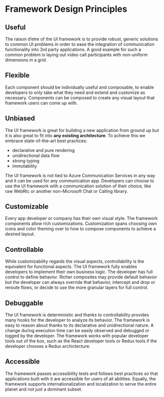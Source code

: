 # Framework Design Principles

## Useful

The raison d’etre of the UI framework is to provide robust, generic solutions to common UI problems in order to ease the integration of communication functionality into 3rd party applications. A good example for such a common problem is laying out video call participants with non-uniform dimensions in a grid.

## Flexible

Each component should be individually useful and composable, to enable developers to only take what they need and extend and customize as necessary. Components can be composed to create any visual layout that framework users can come up with.

## Unbiased

The UI framework is great for building a new application from ground up but it is also great to fit into **any existing architecture**. To achieve this we embrace state-of-the-art best practices:

* declarative and pure rendering
* unidirectional data flow
* strong typing
* immutability

The UI framework is not tied to Azure Communication Services in any way and it can be used for any communication app. Developers can choose to use the UI framework with a communication solution of their choice, like raw WebRtc or another non-Microsoft Chat or Calling library.

## Customizable

Every app developer or company has their own visual style. The framework components allow rich customizations. Customization spans choosing own icons and color theming over to how to compose components to achieve a desired layout.

## Controllable

While customizability regards the visual aspects, controllability is the equivalent for functional aspects. The UI framework fully enables developers to implement their own business logic. The developer has full control to define behavior. Richer composites may provide default behavior but the developer can always override that behavior, intercept and drop or reroute flows, or decide to use the more granular layers for full control.

## Debuggable

The UI framework is deterministic and thanks to controllability provides many hooks for the developer to analyze its behavior. The framework is easy to reason about thanks to its declarative and unidirectional nature. A change during execution time can be easily observed and debugged or logged by the developer. The framework works with popular developer tools out of the box, such as the React developer tools or Redux tools if the developer chooses a Redux archictecture.

## Accessible

The framework passes accessibility tests and follows best practices so that applications built with it are accessible for users of all abilities. Equally, the framework supports internationalization and localization to serve the entire planet and not just a dominant subset.
